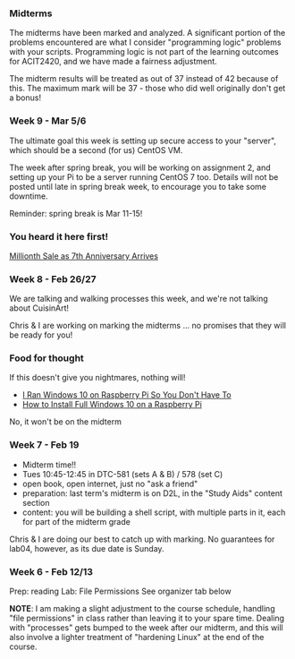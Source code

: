 ### Midterms

The midterms have been marked and analyzed. A significant portion of the
problems encountered are what I consider "programming logic" problems
with your scripts. Programming logic is not part of the learning outcomes for ACIT2420,
and we have made a fairness adjustment. 

The midterm results will be treated as out of 37 instead of 42 because of this.
The maximum mark will be 37 - those who did well originally don't get a bonus!

### Week 9 - Mar 5/6

The ultimate goal this week is setting up secure access to your "server", 
which should be a second (for us) CentOS VM. 

The week after spring break, you will be working on assignment 2,
and setting up your Pi to be a server running CentOS 7 too.
Details will not be posted until late in spring break week, to encourage
you to take some downtime.

Reminder: spring break is Mar 11-15!

### You heard it here first!

[Millionth Sale as 7th Anniversary Arrives](https://www.tomshardware.com/news/raspberry-pi-25-million-sold,38724.html)

### Week 8 - Feb 26/27

We are talking and walking processes this week, and we're not talking about
CuisinArt!

Chris & I are working on marking the midterms ... no promises that they will be 
ready for you!

### Food for thought 

If this doesn't give you nightmares, nothing will! 

- [I Ran Windows 10 on Raspberry Pi So You Don't Have To](https://www.tomshardware.com/news/windows-10-raspberry-pi-hands-on,38629.html)
- [How to Install Full Windows 10 on a Raspberry Pi](https://www.tomshardware.com/reviews/install-windows-10-on-raspberry-pi,5993.html)

No, it won't be on the midterm

### Week 7 - Feb 19

- Midterm time!!  
- Tues 10:45-12:45 in DTC-581 (sets A & B) / 578 (set C)
- open book, open internet, just no "ask a friend"
- preparation: last term's midterm is on D2L, in the "Study Aids" content section
- content: you will be building a shell script, with multiple parts in it, each for
part of the midterm grade

Chris & I are doing our best to catch up with marking. No guarantees for lab04,
however, as its due date is Sunday.

### Week 6 - Feb 12/13

Prep: reading
Lab: File Permissions
See organizer tab below

**NOTE**: I am making a slight adjustment to the
course schedule, handling "file permissions" in class
rather than leaving it to your spare time.
Dealing with "processes" gets bumped to the week after our 
midterm, and this will also involve a lighter treatment of
"hardening Linux" at the end of the course.
